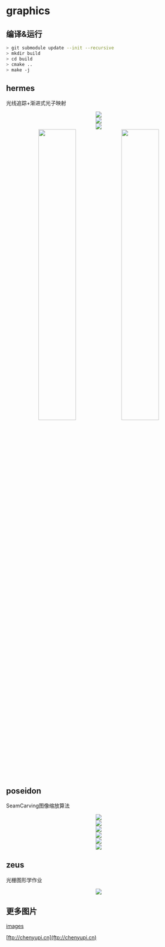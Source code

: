 # graphics

## 编译&运行

```sh
> git submodule update --init --recursive
> mkdir build
> cd build
> cmake ..
> make -j
```

## hermes

光线追踪+渐进式光子映射

<div align="center"><img src="images/raytracing/box2.png" /></div>

<div align="center"><img src="images/raytracing/bezier1.png" /></div>

<div align="center"><img src="images/raytracing/uv.png" /></div>

<div align="center"><img width="45%" src="images/raytracing/1.png" /><img width="45%" src="images/raytracing/2.png" /></div>

## poseidon

SeamCarving图像缩放算法

<div align="center"><img src="images/seam_carving/origin.png" /></div>

<div align="center"><img src="images/seam_carving/Roberts-seams.png" /></div>

<div align="center"><img src="images/seam_carving/Roberts.png" /></div>

<div align="center"><img src="images/seam_carving/1(colored).png" /></div>

<div align="center"><img src="images/seam_carving/1(seams).png" /></div>

<div align="center"><img src="images/seam_carving/1(removed).png" /></div>

## zeus

光栅图形学作业

<div align="center"><img src="images/zeus/rst.png" /></div>

## 更多图片

[images](images)

[ftp://chenyupi.cn](ftp://chenyupi.cn)